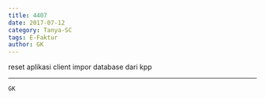 ```yaml
---
title: 4407
date: 2017-07-12
category: Tanya-SC
tags: E-Faktur
author: GK
---
```


reset aplikasi client impor database dari kpp

---



`GK`
